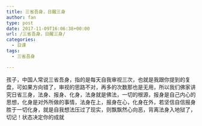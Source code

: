 ```yaml
---
title: 三省吾身，日醒三身
author: fan
type: post
date: 2017-11-09T16:06:38+00:00
url: /三省吾身，日醒三身/
categories:
  - 日课
tags:
  - 三省吾身

---
```

孩子，中国人常说三省吾身，指的是每天自我审视三次，也就是我跟你提到的复盘，可如果方向错了，审视的思路不对，再多的次数那也是无用，所以我们佛家讲究日省三身，法身、报身、化身，法身就是佛法，一切的根源，报身是自己内心的思想，化身是对外所做的事情，法身在上，报身在心，化身在外，若坚信自信报身胜于一切化身，就是自我想法压过了现实，则飘飘然心向恶，背离法身入地狱了，切记！状态决定你的成就